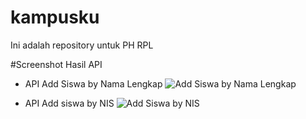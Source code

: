 # kampusku
 Ini adalah repository untuk PH RPL


#Screenshot Hasil API

- API Add Siswa by Nama Lengkap
![Add Siswa by Nama Lengkap](https://user-images.githubusercontent.com/69703296/115420702-8f80ba80-a225-11eb-9b37-a09d48f7d5d7.png)

- API Add siswa by NIS
![Add Siswa by NIS](https://user-images.githubusercontent.com/69703296/115421692-5c8af680-a226-11eb-9f85-6fb319d8235f.png)

